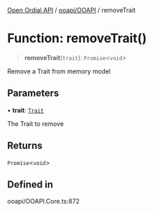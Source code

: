 [Open Ordial API](../../../README.md) / [ooapi/OOAPI](../README.md) / removeTrait

# Function: removeTrait()

> **removeTrait**(`trait`): `Promise`\<`void`\>

Remove a Trait from memory model

## Parameters

• **trait**: [`Trait`](../classes/Trait.md)

The Trait to remove

## Returns

`Promise`\<`void`\>

## Defined in

ooapi/OOAPI.Core.ts:872
